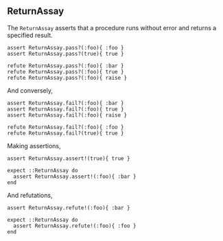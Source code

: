 ## ReturnAssay

The `ReturnAssay` asserts that a procedure runs without error and returns
a specified result.

    assert ReturnAssay.pass?(:foo){ :foo }
    assert ReturnAssay.pass?(true){ true }

    refute ReturnAssay.pass?(:foo){ :bar }
    refute ReturnAssay.pass?(:foo){ true }
    refute ReturnAssay.pass?(:foo){ raise }

And conversely,

    assert ReturnAssay.fail?(:foo){ :bar }
    assert ReturnAssay.fail?(:foo){ true }
    assert ReturnAssay.fail?(:foo){ raise }

    refute ReturnAssay.fail?(:foo){ :foo }
    refute ReturnAssay.fail?(true){ true }

Making assertions,

    assert ReturnAssay.assert!(true){ true }

    expect ::ReturnAssay do
      assert ReturnAssay.assert!(:foo){ :bar }
    end

And refutations,

    assert ReturnAssay.refute!(:foo){ :bar }

    expect ::ReturnAssay do
      assert ReturnAssay.refute!(:foo){ :foo }
    end


